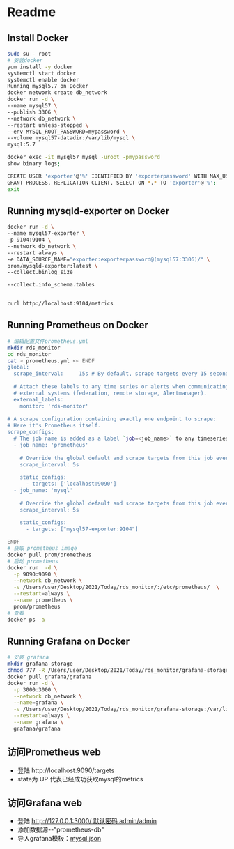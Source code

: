 # Readme

## Install Docker

```bash
sudo su - root
# 安装docker
yum install -y docker
systemctl start docker
systemctl enable docker
Running mysql5.7 on Docker
docker network create db_network
docker run -d \
--name mysql57 \
--publish 3306 \
--network db_network \
--restart unless-stopped \
--env MYSQL_ROOT_PASSWORD=mypassword \
--volume mysql57-datadir:/var/lib/mysql \
mysql:5.7

docker exec -it mysql57 mysql -uroot -pmypassword
show binary logs;

CREATE USER 'exporter'@'%' IDENTIFIED BY 'exporterpassword' WITH MAX_USER_CONNECTIONS 3;
GRANT PROCESS, REPLICATION CLIENT, SELECT ON *.* TO 'exporter'@'%';
exit
```

## Running mysqld-exporter on Docker

```bash
docker run -d \
--name mysql57-exporter \
-p 9104:9104 \
--network db_network \
--restart always \
-e DATA_SOURCE_NAME="exporter:exporterpassword@(mysql57:3306)/" \
prom/mysqld-exporter:latest \
--collect.binlog_size 

--collect.info_schema.tables


curl http://localhost:9104/metrics
```

## Running Prometheus on Docker

```bash
# 编辑配置文件prometheus.yml
mkdir rds_monitor
cd rds_monitor
cat > prometheus.yml << ENDF
global:
  scrape_interval:     15s # By default, scrape targets every 15 seconds.
 
  # Attach these labels to any time series or alerts when communicating with
  # external systems (federation, remote storage, Alertmanager).
  external_labels:
    monitor: 'rds-monitor'
 
# A scrape configuration containing exactly one endpoint to scrape:
# Here it's Prometheus itself.
scrape_configs:
  # The job name is added as a label `job=<job_name>` to any timeseries scraped from this config.
  - job_name: 'prometheus'
 
    # Override the global default and scrape targets from this job every 5 seconds.
    scrape_interval: 5s
 
    static_configs:
      - targets: ['localhost:9090']
  - job_name: 'mysql'
 
    # Override the global default and scrape targets from this job every 5 seconds.
    scrape_interval: 5s
 
    static_configs:
      - targets: ["mysql57-exporter:9104"]

ENDF
# 获取 prometheus image
docker pull prom/prometheus
# 启动 prometheus
docker run  -d \
  -p 9090:9090 \
  --network db_network \
  -v /Users/user/Desktop/2021/Today/rds_monitor/:/etc/prometheus/  \
  --restart=always \
  --name prometheus \
  prom/prometheus
# 查看
docker ps -a
```

## Running Grafana on Docker

```bash
# 安装 grafana
mkdir grafana-storage
chmod 777 -R /Users/user/Desktop/2021/Today/rds_monitor/grafana-storage
docker pull grafana/grafana
docker run -d \
  -p 3000:3000 \
  --network db_network \
  --name=grafana \
  -v /Users/user/Desktop/2021/Today/rds_monitor/grafana-storage:/var/lib/grafana \
  --restart=always \
  --name grafana \
  grafana/grafana
```

## 访问Prometheus web

* 登陆 http://localhost:9090/targets
* state为 UP 代表已经成功获取mysql的metrics

## 访问Grafana web

* 登陆 http://127.0.0.1:3000/ 默认密码 admin/admin
* 添加数据源--"prometheus-db"
* 导入grafana模板：[mysql.json](https://github.com/BoobooWei/booboo_TimeSeriesDBMS/blob/master/Grafana/prometheus/mysql.json)
